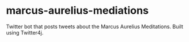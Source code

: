 # marcus-aurelius-mediations
Twitter bot that posts tweets about the Marcus Aurelius Meditations. Built using Twitter4j.